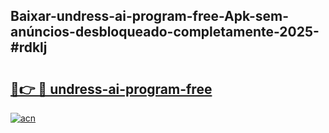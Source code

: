 ## Baixar-undress-ai-program-free-Apk-sem-anúncios-desbloqueado-completamente-2025-#rdklj

# <h2><a href="https://ainizakaria.my?title=undress-ai-program-free&ref=22M">🔗👉 🔴 undress-ai-program-free</a></h2>

[![acn](https://github.com/user-attachments/assets/0f9c940e-d8b0-45ae-aac7-cd30a18b3e1c)](https://ainizakaria.my?title=undress-ai-program-free&ref=22M)

